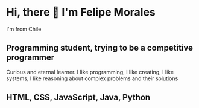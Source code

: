 # Hi, there 👋 I'm Felipe Morales 

I'm from Chile

## Programming student, trying to be a competitive programmer

Curious and eternal learner.
I like programming,
I like creating,
I like systems, I like reasoning about complex problems
and their solutions

## HTML, CSS, JavaScript, Java, Python
